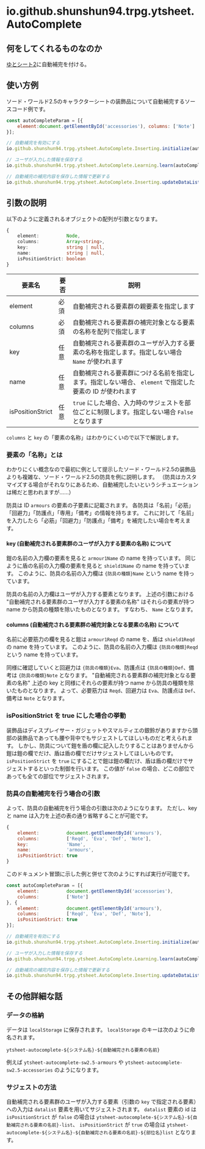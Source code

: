 # io.github.shunshun94.trpg.ytsheet.AutoComplete

## 何をしてくれるものなのか

[ゆとシート2](https://github.com/yutorize/ytsheet2)に自動補完を付ける。

## 使い方例

ソード・ワールド2.5のキャラクターシートの装飾品について自動補完するソースコード例です。

```javascript
const autoCompleteParam = [{
    element:document.getElementById('accessories'), columns: ['Note']
}];

// 自動補完を有効にする
io.github.shunshun94.trpg.ytsheet.AutoComplete.Inserting.initialize(autoCompleteParam);

// ユーザが入力した情報を保存する
io.github.shunshun94.trpg.ytsheet.AutoComplete.Learning.learn(autoCompleteParam);

// 自動補完の補完内容を保存した情報で更新する
io.github.shunshun94.trpg.ytsheet.AutoComplete.Inserting.updateDataListHtml(autoCompleteParam);
```

## 引数の説明

以下のように定義されるオブジェクトの配列が引数となります。

```typescript
{
    element:          Node,
    columns:          Array<string>,
    key:              string | null,
    name:             string | null,
    isPositionStrict: boolean
}
```

| 要素名 | 要否 | 説明 |
| ------ | ---- | ---- |
| element          | 必須 | 自動補完される要素群の親要素を指定します |
| columns          | 必須 | 自動補完される要素群の補完対象となる要素の名称を配列で指定します |
| key              | 任意 | 自動補完される要素群のユーザが入力する要素の名称を指定します。指定しない場合 `Name` が使われます |
| name             | 任意 | 自動補完される要素群につける名前を指定します。指定しない場合、 `element` で指定した要素の ID が使われます |
| isPositionStrict | 任意 | `true` にした場合、入力時のサジェストを部位ごとに制限します。指定しない場合 `False` となります |

`columns` と `key` の「要素の名称」はわかりにくいので以下で解説します。

### 要素の「名称」とは

わかりにくい概念なので最初に例として提示したソード・ワールド2.5の装飾品よりも複雑な、ソード・ワールド2.5の防具を例に説明します。
（防具はカスタマイズする場合がそれなりにあるため、自動補完したいというシチュエーションは稀だと思われますが……）

防具は ID `armours` の要素の子要素に記載されます。
各防具は「名前」「必筋」「回避力」「防護点」「専用」「備考」の情報を持ちます。
これに対して「名前」を入力したら「必筋」「回避力」「防護点」「備考」を補完したい場合を考えます。

#### key (自動補完される要素群のユーザが入力する要素の名称) について

鎧の名前の入力欄の要素を見ると `armour1Name` の name を持っています。
同じように盾の名前の入力欄の要素を見ると `shield1Name` の name を持っています。
このように、防具の名前の入力欄は `{防具の種類}Name` という name を持っています。

防具の名前の入力欄はユーザが入力する要素となります。
上述の引数における "自動補完される要素群のユーザが入力する要素の名称" はそれらの要素が持つ name から防具の種類を除いたものとなります。
すなわち、 `Name` となります。

#### columns (自動補完される要素群の補完対象となる要素の名称) について

名前に必要筋力の欄を見ると鎧は `armour1Reqd` の name を、盾は `shield1Reqd` の name を持っています。
このように、防具の名前の入力欄は `{防具の種類}Reqd` という name を持っています。

同様に確認していくと回避力は `{防具の種類}Eva`、防護点は `{防具の種類}Def`、備考は `{防具の種類}Note` となります。
"自動補完される要素群の補完対象となる要素の名称" 上述の key と同様にそれらの要素が持つ name から防具の種類を除いたものとなります。
よって、必要筋力は `Reqd`、回避力は `Eva`、防護点は `Def`、備考は `Note` となります。

### isPositionStrict を true にした場合の挙動

装飾品はディスプレイサー・ガジェットやスマルティエの銀鈴がありますから頭部の装飾品であっても腰や背中でもサジェストしてほしいものだと考えられます。
しかし、防具について鎧を盾の欄に記入したりすることはありませんから鎧は鎧の欄でだけ、盾は盾の欄でだけサジェストしてほしいものです。
`isPositionStrict` を `true` にすることで鎧は鎧の欄だけ、盾は盾の欄だけでサジェストするといった制御を行います。
この値が `false` の場合、どこの部位であっても全ての部位でサジェストされます。

### 防具の自動補完を行う場合の引数

よって、防具の自動補完を行う場合の引数は次のようになります。
ただし、key と name は入力を上述の表の通り省略することが可能です。

```javascript
{
    element:          document.getElementById('armours'),
    columns:          ['Reqd', 'Eva', 'Def', 'Note'],
    key:              'Name',
    name:             'armours',
    isPositionStrict: true
}
```

このドキュメント冒頭に示した例と併せて次のようにすれば実行が可能です。

```javascript
const autoCompleteParam = [{
    element:          document.getElementById('accessories'),
    columns:          ['Note']
}, {
    element:          document.getElementById('armours'),
    columns:          ['Reqd', 'Eva', 'Def', 'Note'],
    isPositionStrict: true
}];

// 自動補完を有効にする
io.github.shunshun94.trpg.ytsheet.AutoComplete.Inserting.initialize(autoCompleteParam);

// ユーザが入力した情報を保存する
io.github.shunshun94.trpg.ytsheet.AutoComplete.Learning.learn(autoCompleteParam);

// 自動補完の補完内容を保存した情報で更新する
io.github.shunshun94.trpg.ytsheet.AutoComplete.Inserting.updateDataListHtml(autoCompleteParam);
```

## その他詳細な話

### データの格納

データは `localStorage` に保存されます。
`localStorage` のキーは次のように命名されます。

`ytsheet-autocomplete-${システム名}-${自動補完される要素の名前}`

例えば `ytsheet-autocomplete-sw2.5-armours` や `ytsheet-autocomplete-sw2.5-accessories` のようになります。

### サジェストの方法

自動補完される要素群のユーザが入力する要素（引数の `key` で指定される要素）への入力は
`datalist` 要素を用いてサジェストされます。
`datalist` 要素の id は `isPositionStrict` が `false` の場合は `ytsheet-autocomplete-${システム名}-${自動補完される要素の名前}-list`、
`isPositionStrict` が `true` の場合は `ytsheet-autocomplete-${システム名}-${自動補完される要素の名前}-${部位名}list` となります。